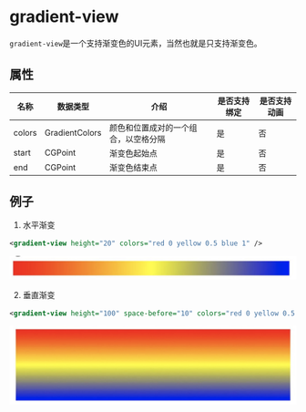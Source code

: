 # gradient-view

`gradient-view`是一个支持渐变色的UI元素，当然也就是只支持渐变色。

## 属性

| 名称   | 数据类型       | 介绍                                 | 是否支持绑定 | 是否支持动画 |
| ------ | -------------- | ------------------------------------ | ------------ | ------------ |
| colors | GradientColors | 颜色和位置成对的一个组合，以空格分隔 | 是           | 否           |
| start  | CGPoint        | 渐变色起始点                         | 是           | 否           |
| end    | CGPoint        | 渐变色结束点                         | 是           | 否           |



## 例子

1. 水平渐变

```xml
<gradient-view height="20" colors="red 0 yellow 0.5 blue 1" />
```

![11](../images/11.jpg)

2. 垂直渐变

```xml
<gradient-view height="100" space-before="10" colors="red 0 yellow 0.5 blue 1" start="0.5 0" end="0.5 1"/>
```

![12](../images/12.jpg)